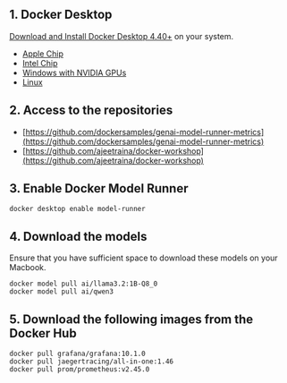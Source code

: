 ## 1. Docker Desktop

[Download and Install Docker Desktop 4.40+](https://www.docker.com/products/docker-desktop/) on your system. 

 - [Apple Chip](https://desktop.docker.com/mac/main/arm64/Docker.dmg)
 - [Intel Chip](https://desktop.docker.com/mac/main/amd64/Docker.dmg)
 - [Windows with NVIDIA GPUs](https://desktop.docker.com/win/main/amd64/Docker%20Desktop%20Installer.exe)
 - [Linux](https://docs.docker.com/desktop/linux/install/)


## 2. Access to the repositories

- [https://github.com/dockersamples/genai-model-runner-metrics](https://github.com/dockersamples/genai-model-runner-metrics)
- [https://github.com/ajeetraina/docker-workshop](https://github.com/ajeetraina/docker-workshop)


## 3. Enable Docker Model Runner

```
docker desktop enable model-runner
```

## 4. Download the models

Ensure that you have sufficient space to download these models on your Macbook.

```
docker model pull ai/llama3.2:1B-Q8_0
docker model pull ai/qwen3
```

## 5. Download the following images from the Docker Hub

```
docker pull grafana/grafana:10.1.0
docker pull jaegertracing/all-in-one:1.46
docker pull prom/prometheus:v2.45.0
```

